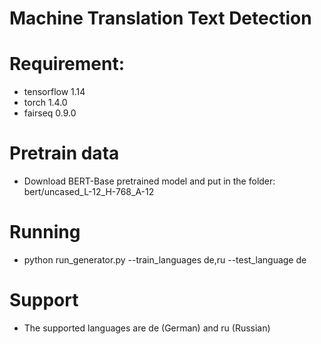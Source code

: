 # Machine Translation Text Detection

# Requirement:
- tensorflow 1.14
- torch 1.4.0
- fairseq 0.9.0

# Pretrain data
- Download BERT-Base pretrained model and put in the folder: bert/uncased_L-12_H-768_A-12

# Running 
- python run_generator.py --train_languages de,ru --test_language de

# Support
- The supported languages are de (German) and ru (Russian)
